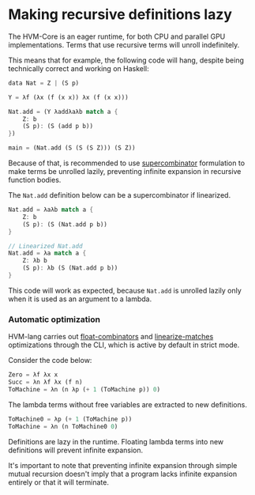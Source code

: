 # Making recursive definitions lazy

The HVM-Core is an eager runtime, for both CPU and parallel GPU implementations. Terms that use recursive terms will unroll indefinitely.

This means that for example, the following code will hang, despite being technically correct and working on Haskell:

```rs
data Nat = Z | (S p)

Y = λf (λx (f (x x)) λx (f (x x)))

Nat.add = (Y λaddλaλb match a {
	Z: b
	(S p): (S (add p b))
})

main = (Nat.add (S (S (S Z))) (S Z))
```

Because of that, is recommended to use [supercombinator](https://en.wikipedia.org/wiki/Supercombinator) formulation to make terms be unrolled lazily, preventing infinite expansion in recursive function bodies.

The `Nat.add` definition below can be a supercombinator if linearized.

```rs
Nat.add = λaλb match a {
	Z: b
	(S p): (S (Nat.add p b))
}
```

```rs
// Linearized Nat.add
Nat.add = λa match a {
	Z: λb b
	(S p): λb (S (Nat.add p b))
}
```

This code will work as expected, because `Nat.add` is unrolled lazily only when it is used as an argument to a lambda.

### Automatic optimization

HVM-lang carries out [float-combinators](compiler-options#float-combinators) and [linearize-matches](compiler-options#linearize-matches) optimizations through the CLI, which is active by default in strict mode.

Consider the code below:

```rs
Zero = λf λx x
Succ = λn λf λx (f n)
ToMachine = λn (n λp (+ 1 (ToMachine p)) 0)
```

The lambda terms without free variables are extracted to new definitions.

```rs
ToMachine0 = λp (+ 1 (ToMachine p))
ToMachine = λn (n ToMachine0 0)
```

Definitions are lazy in the runtime. Floating lambda terms into new definitions will prevent infinite expansion.

It's important to note that preventing infinite expansion through simple mutual recursion doesn't imply that a program lacks infinite expansion entirely or that it will terminate.
